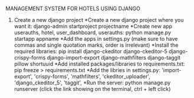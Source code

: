 MANAGEMENT SYSTEM FOR HOTELS USING DJANGO 

1. Create a new django project
      *Create a new django project where you want it: django-admin startproject projectname
      *Create new app userauths, hotel, user_dashboard, userauths: python manage.py startapp appname
      *Add the apps in settings.py (make sure to have commas and single quotation marks, order is irrelevant)
      *Install the required libraries: pip install django-ckeditor django-ckeditor-5 django-crispy-forms     django-import-export django-mathfilters django-taggit pillow shortuuid
      *Add installed packages/libraries to requirements.txt: pip freeze > requirements.txt 
      *Add the libries in settings.py: 'import-export', 'crispy-forms', 'mathfilters', 'ckeditor_uploader', 'django_ckeditor_5', 'taggit',
      *Run the server: python manage.py runserver (click the link showing on the terminal, ctrl + left click)
      

   
